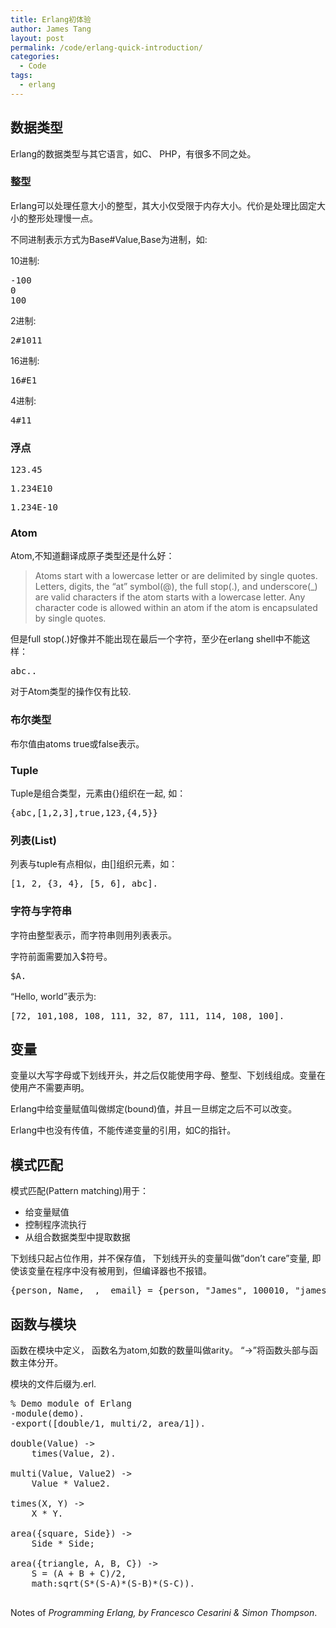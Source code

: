 ```yaml
---
title: Erlang初体验
author: James Tang
layout: post
permalink: /code/erlang-quick-introduction/
categories:
  - Code
tags:
  - erlang
---
```

## 数据类型

Erlang的数据类型与其它语言，如C、 PHP，有很多不同之处。

### 整型</h2> 

Erlang可以处理任意大小的整型，其大小仅受限于内存大小。代价是处理比固定大小的整形处理慢一点。

不同进制表示方式为Base#Value,Base为进制，如:

10进制:

<pre class="brush:plain">-100 
0 
100
</pre>

2进制:

<pre class="brush:plain">2#1011
</pre>

16进制:

<pre class="brush:plain">16#E1
</pre>

4进制:

<pre class="brush:plain">4#11
</pre>

### 浮点

<pre class="brush:plain">123.45
</pre>

<pre class="brush:plain">1.234E10
</pre>

<pre class="brush:plain">1.234E-10
</pre>

### Atom

Atom,不知道翻译成原子类型还是什么好：

> Atoms start with a lowercase letter or are delimited by single quotes. Letters, digits, the &#8220;at&#8221; symbol(@), the full stop(.), and underscore(_) are valid characters if the atom starts with a lowercase letter. Any character code is allowed within an atom if the atom is encapsulated by single quotes.

但是full stop(.)好像并不能出现在最后一个字符，至少在erlang shell中不能这样：

<pre class="brush:plain">abc..
</pre>

对于Atom类型的操作仅有比较.

### 布尔类型

布尔值由atoms true或false表示。

### Tuple

Tuple是组合类型，元素由{}组织在一起, 如：

<pre class="brush:plain">{abc,[1,2,3],true,123,{4,5}}
</pre>

### 列表(List)</h2> 

列表与tuple有点相似，由[]组织元素，如：

<pre class="brush:plain">[1, 2, {3, 4}, [5, 6], abc].
</pre>

### 字符与字符串

字符由整型表示，而字符串则用列表表示。

字符前面需要加入$符号。

<pre class="brush:plain">$A.
</pre>

&#8220;Hello, world&#8221;表示为:

<pre class="brush:plain">[72, 101,108, 108, 111, 32, 87, 111, 114, 108, 100].
</pre>

## 变量

变量以大写字母或下划线开头，并之后仅能使用字母、整型、下划线组成。变量在使用产不需要声明。 

Erlang中给变量赋值叫做绑定(bound)值，并且一旦绑定之后不可以改变。

Erlang中也没有传值，不能传递变量的引用，如C的指针。

## 模式匹配

模式匹配(Pattern matching)用于：

  * 给变量赋值
  * 控制程序流执行
  * 从组合数据类型中提取数据

下划线只起占位作用，并不保存值， 下划线开头的变量叫做&#8221;don&#8217;t care&#8221;变量, 即使该变量在程序中没有被用到，但编译器也不报错。

<pre class="brush:plain">{person, Name, _, _email} = {person, "James", 100010, "james@fwso.cn"}.
</pre>

## 函数与模块

函数在模块中定义， 函数名为atom,如数的数量叫做arity。 “->”将函数头部与函数主体分开。

模块的文件后缀为.erl.

<pre class="brush:plain">% Demo module of Erlang
-module(demo).
-export([double/1, multi/2, area/1]).

double(Value) ->
    times(Value, 2).

multi(Value, Value2) ->
    Value * Value2.

times(X, Y) ->
    X * Y.

area({square, Side}) -> 
    Side * Side;

area({triangle, A, B, C}) ->
    S = (A + B + C)/2,
    math:sqrt(S*(S-A)*(S-B)*(S-C)).

</pre>

Notes of *Programming Erlang, by Francesco Cesarini & Simon Thompson*.